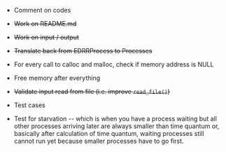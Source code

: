 - Comment on codes
- ~~Work on README.md~~
- ~~Work on input / output~~
- ~~Translate back from EDRRProcess to Processes~~
- For every call to calloc and malloc, check if memory address is NULL
- Free memory after everything
- ~~Validate input read from file (i.e. improve `read_file()`)~~


- Test cases
- Test for starvation -- which is when you have a process waiting but all other processes arriving later are always smaller than time quantum or, basically after calculation of time quantum, waiting processes still cannot run yet because smaller processes have to go first.
